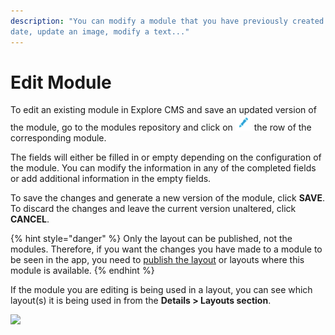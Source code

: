 ```yaml
---
description: "You can modify a module that you have previously created. Change the expiration
date, update an image, modify a text..."
---
```


# Edit Module

To edit an existing module in Explore CMS and save an updated version of the module, go to the modules repository and click on ![](../.gitbook/assets/icono_editar.png) the row of the corresponding module.

The fields will either be filled in or empty depending on the configuration of the module. You can modify the information in any of the completed fields or add additional information in the empty fields.

To save the changes and generate a new version of the module, click **SAVE**. To discard the changes and leave the current version unaltered, click **CANCEL**.

{% hint style="danger" %}
Only the layout can be published, not the modules. Therefore, if you want the changes you have made to a module to be seen in the app, you need to [publish the layout](../layout/publicar-layouts.md) or layouts where this module is available.
{% endhint %}

If the module you are editing is being used in a layout, you can see which layout\(s\) it is being used in from the **Details > Layouts section**.

![](https://lh6.googleusercontent.com/737Kt2kqTRwajUNboSBg_H5X9P0xxB2oHlIRtVERRTxKUdo3w-d17Yxyw4eUjYzIYRbCAq8vOniH62tnz5ksMz3M-9P2ARcpdXAF7VBSvu3xfcPoOFOY6YzfD9qRZwqNmyJNU9PE)

